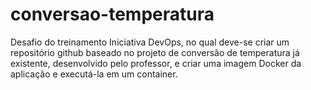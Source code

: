 # conversao-temperatura
<p>Desafio do treinamento Iniciativa DevOps, no qual deve-se criar um repositório github baseado no projeto de conversão de temperatura já existente, desenvolvido pelo professor, e criar uma imagem Docker da aplicação e executá-la em um container.</p>
